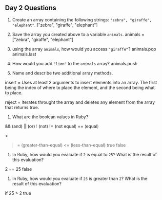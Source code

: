## Day 2 Questions

1. Create an array containing the following strings: `"zebra", "giraffe", "elephant"`.
["zebra", "giraffe", "elephant"]

1. Save the array you created above to a variable `animals`.
animals = ["zebra", "giraffe", "elephant"]

1. using the array `animals`, how would you access `"giraffe"`?
animals.pop
animals.last

1. How would you add `"lion"` to the `animals` array?
animals.push

1. Name and describe two additional array methods.

insert = Uses at least 2 arguments to insert elements into an array.  The first being the index of where to place the element, and the second being what to place.

reject = Iterates throught the array and deletes any element from the array that returns true.


1. What are the boolean values in Ruby?

&& (and)
|| (or)
! (not)
!= (not equal)
== (equal)
>
<
>= (greater-than-equal)
<= (less-than-equal)
true
false

1. In Ruby, how would you evaluate if `2` is equal to `25`? What is the result of this evaluation?

2 == 25
false

1. In Ruby, how would you evaluate if `25` is greater than `2`? What is the result of this evaluation?

if 25 > 2
true
